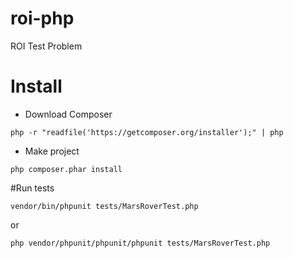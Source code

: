 # roi-php
ROI Test Problem

# Install
* Download Composer

```
php -r "readfile('https://getcomposer.org/installer');" | php
```

* Make project 

```
php composer.phar install
```

#Run tests

```
vendor/bin/phpunit tests/MarsRoverTest.php
```

or

```
php vendor/phpunit/phpunit/phpunit tests/MarsRoverTest.php
```
